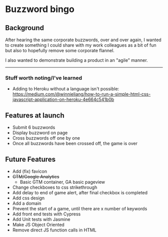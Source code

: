 # Buzzword bingo


## Background

After hearing the same corporate buzzwords, over and over again, I wanted to create something I could share with my work colleagues as a bit of fun but also to hopefully remove some corporate flannel.

I also wanted to demonstrate building a product in an "agile" manner.

***

### Stuff worth noting/I've learned

- Adding to Heroku without a language isn't possible: https://medium.com/@winnieliang/how-to-run-a-simple-html-css-javascript-application-on-heroku-4e664c541b0b


## Features at launch

- Submit 6 buzzwords
- Display buzzword on page
- Cross buzzwords off one by one
- Once all buzzwords have been crossed off, the game is over

## Future Features

- Add (fix) favicon
- ~~GTM/Google Analytics~~
  * Basic GTM container, GA basic pageview
- Change checkboxes to css strikethrough
- Add delay to end of game alert, after final checkbox is completed
- Add css design
- Add a domain
- Prevent the start of a game, until there are x number of keywords
- Add front end tests with Cypress
- Add Unit tests with Jasmine
- Make JS Object Oriented
- Remove direct JS function calls in HTML
